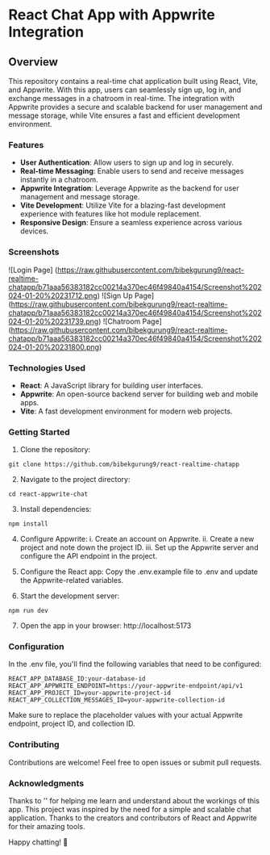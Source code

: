 # React Chat App with Appwrite Integration
## Overview
This repository contains a real-time chat application built using React, Vite, and Appwrite. With this app, users can seamlessly sign up, log in, and exchange messages in a chatroom in real-time. The integration with Appwrite provides a secure and scalable backend for user management and message storage, while Vite ensures a fast and efficient development environment.

### Features
- **User Authentication**: Allow users to sign up and log in securely.
- **Real-time Messaging**: Enable users to send and receive messages instantly in a chatroom.
- **Appwrite Integration**: Leverage Appwrite as the backend for user management and message storage.
- **Vite Development**: Utilize Vite for a blazing-fast development experience with features like hot module replacement.
- **Responsive Design**: Ensure a seamless experience across various devices.

### Screenshots
![Login Page] (https://raw.githubusercontent.com/bibekgurung9/react-realtime-chatapp/b71aaa56383182cc00214a370ec46f49840a4154/Screenshot%202024-01-20%20231712.png)
![Sign Up Page] (https://raw.githubusercontent.com/bibekgurung9/react-realtime-chatapp/b71aaa56383182cc00214a370ec46f49840a4154/Screenshot%202024-01-20%20231739.png)
![Chatroom Page] (https://raw.githubusercontent.com/bibekgurung9/react-realtime-chatapp/b71aaa56383182cc00214a370ec46f49840a4154/Screenshot%202024-01-20%20231800.png)

### Technologies Used
- **React**: A JavaScript library for building user interfaces.
- **Appwrite**: An open-source backend server for building web and mobile apps.
- **Vite**: A fast development environment for modern web projects.

### Getting Started

1. Clone the repository:
```
git clone https://github.com/bibekgurung9/react-realtime-chatapp
```
2. Navigate to the project directory:
```
cd react-appwrite-chat
```
3. Install dependencies:
```
npm install
```
4. Configure Appwrite:
i. Create an account on Appwrite.
ii. Create a new project and note down the project ID.
iii. Set up the Appwrite server and configure the API endpoint in the project.

5. Configure the React app:
Copy the .env.example file to .env and update the Appwrite-related variables.

6. Start the development server:
```
npm run dev
```
7. Open the app in your browser: http://localhost:5173

### Configuration
In the .env file, you'll find the following variables that need to be configured:

```
REACT_APP_DATABASE_ID:your-database-id
REACT_APP_APPWRITE_ENDPOINT=https://your-appwrite-endpoint/api/v1
REACT_APP_PROJECT_ID=your-appwrite-project-id
REACT_APP_COLLECTION_MESSAGES_ID=your-appwrite-collection-id
```

Make sure to replace the placeholder values with your actual Appwrite endpoint, project ID, and collection ID.

### Contributing
Contributions are welcome! Feel free to open issues or submit pull requests.


### Acknowledgments
Thanks to '' for helping me learn and understand about the workings of this app.
This project was inspired by the need for a simple and scalable chat application.
Thanks to the creators and contributors of React and Appwrite for their amazing tools.

Happy chatting! 🚀
